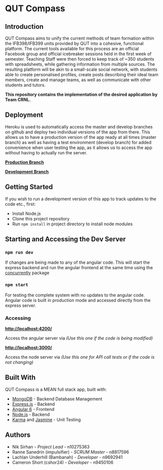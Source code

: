 # QUT Compass

## Introduction

QUT Compass aims to unify the current methods of team formation within the IFB398/IFB399 units
provided by QUT into a cohesive, functional platform. The current tools available for this process
are an official Facebook group and official icebreaker sessions held in the first week of semester.
Teaching Staff were then forced to keep track of ~350 students with spreadsheets, while gathering
information from multiple sources. The resulting platform will be akin to a small-scale social
network, with students able to create personalised profiles, create posts describing their ideal
team members, create and manage teams, as well as communicate with other students and tutors.

**This repository contains the implementation of the desired application by Team CRNL.**

## Deployment

Heroku is used to automatically access the master and develop branches on github and deploy two individual versions of the app from there.
This allows us to have a production version of the app ready at all times (master branch) as well as having a test environment (develop branch)
for added convenience when user testing the app, as it allows us to access the app without having to actually run the server.

**[Production Branch](https://crnl-compass.herokuapp.com/)**

**[Development Branch](https://crnl-compass-dev.herokuapp.com/)**

## Getting Started

If you wish to run a development version of this app to track updates to the code etc., first:

- Install Node.js
- Clone this project repository
- Run `npm install` in project directory to install node modules

## Starting and Accessing the Dev Server

### `npm run dev`

If changes are being made to any of the angular code.
This will start the express backend and run the angular frontend at the same time using the [concurrently](https://www.npmjs.com/package/concurrently) package

### `npm start`

For testing the complete system with no updates to the angular code.
Angular code is built in production mode and accessed directly from the express server.

### Accessing

**[http://localhost:4200/](http://localhost:4200/)**

Access the angular server via _(Use this one if the code is being modified)_

**[http://localhost:3000/](http://localhost:3000/)**

Access the node server via _(Use this one for API call tests or if the code is not changing)_

## Built With

QUT Compass is a MEAN full stack app, built with:

- [MongoDB](https://www.mongodb.com/) - Backend Database Management
- [Express.js](https://expressjs.com/) - Backend
- [Angular 6](https://angular.io/) - Frontend
- [Node.js](https://nodejs.org/en/) - Backend
- [Karma](https://karma-runner.github.io/latest/index.html) and [Jasmine](https://jasmine.github.io/) - Unit Testing

## Authors

- Nik Sirhan - _Project Lead_ - n10275363
- Ranne Sanedrin (impulsifier) - _SCRUM Master_ - n8817596
- Lachlan Underhill (Bambanah) - _Developer_ - n9692941
- Cameron Short (cshor24) - _Developer_ - n9450106
